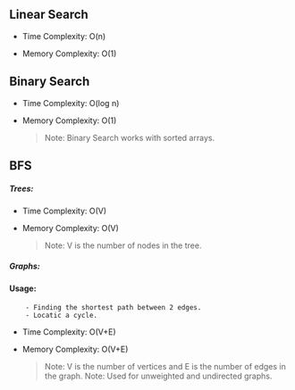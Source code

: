 
## Linear Search

 * Time Complexity: O(n)
   
 * Memory Complexity: O(1)


## Binary Search

 * Time Complexity: O(log n)
   
 * Memory Complexity: O(1)

   > Note: Binary Search works with sorted arrays.

## BFS

 ##### Trees:
 * Time Complexity: O(V)
   
 * Memory Complexity: O(V)
   
   >Note: V is the number of nodes in the tree.

##### Graphs:
   #### Usage:
        - Finding the shortest path between 2 edges.
        - Locatic a cycle.
        
 * Time Complexity: O(V+E)
   
 * Memory Complexity: O(V+E)
   
   >Note: V is the number of vertices and E is the number of edges in the graph.
   >Note: Used for unweighted and undirected graphs.

